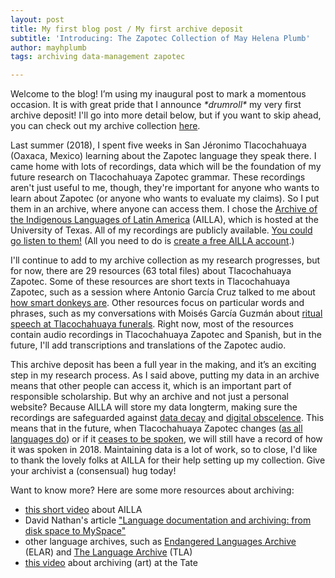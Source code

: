 ```yaml
---
layout: post
title: My first blog post / My first archive deposit
subtitle: 'Introducing: The Zapotec Collection of May Helena Plumb'
author: mayhplumb
tags: archiving data-management zapotec

---
```


Welcome to the blog! I’m using my inaugural post to mark a momentous occasion. It is with great pride that I announce <i>&#42;drumroll&#42;</i> my very first archive deposit!  I'll go into more detail below, but if you want to skip ahead, you can check out my archive collection <a target="_blank" title="Zapotec Collection of May Helena Plumb" href="https://www.ailla.utexas.org/islandora/object/ailla:257460">here</a>.

Last summer (2018), I spent five weeks in San Jéronimo Tlacochahuaya (Oaxaca, Mexico) learning about the Zapotec language they speak there.<a tabindex="0" class="footnote" data-toggle="popover" data-content="Tlacochahuaya Zapotec is also spoken in in diaspora communities in the United States.  It's a beautiful language. If you don't want to sift through my archive deposit, you can check out the <a target='_blank' title='Explore the Tlacochahuaya Zapotec Talking Dictionary' href='http://talkingdictionary.swarthmore.edu/tlacochahuaya/'>Tlacochahuaya Zapotec Talking Dictionary</a>, or watch clips from <a target='_blank' title='Dizhsa Nabani' href='https://doculabs.haverford.edu/dizhsanabani/watch/'>Watch Dizhsa Nabani</a>, a documentary about language and daily life in Tlacochahuaya."></a> I came home with lots of recordings, data which will be the foundation of my future research on Tlacochahuaya Zapotec grammar.<!--excerpt-->  These recordings aren't just useful to me, though, they're important for anyone who wants to learn about Zapotec (or anyone who wants to evaluate my claims).  So I put them in an <a tabindex="0" class="jargon" data-toggle="popover" data-content="Broadly speaking, an archive is a collection of objects that have been organized, cataloged, and otherwise prepared for long-term preservation. Archives are similar to museums, except that while museum curation focuses on the display of objects, archiving focuses on the permanent preservation of the objects.  If you want to learn more about archives, I recommend <a target='_blank' href='https://youtu.be/QNN2LFe_iD8'>this video from the Tate</a>">archive</a>, where anyone can access them. I chose the <a target="_blank" title="AILLA homepage" href="https://www.ailla.utexas.org/">Archive of the Indigenous Languages of Latin America</a> (AILLA), which is hosted at the University of Texas.  All of my recordings are publicly available. <a target="_blank" title="Zapotec Collection of May Helena Plumb" href="https://www.ailla.utexas.org/islandora/object/ailla:257460">You could go listen to them!</a> (All you need to do is <a target="_blank" title="AILLA registration page" href="https://www.ailla.utexas.org/user/register">create a free AILLA account</a>.)

I'll continue to add to my archive collection as my research progresses, but for now, there are 29 resources (63 total files) about Tlacochahuaya Zapotec.  Some of these resources are short texts in Tlacochahuaya Zapotec, such as a session where Antonio García Cruz talked to me about <a target="_blank" title="About donkeys (AntonioGC)" href="https://www.ailla.utexas.org/islandora/object/ailla:262614">how smart donkeys are</a>.<a tabindex="0" class="footnote" data-toggle="popover" data-content="Donkeys are very good at remembering routes and finding their way home, and they can navigate down craggy slopes very gently while carrying a heavy load."></a> Other resources focus on particular words and phrases, such as my conversations with Moisés García Guzmán about <a target="_blank" title="Funerals in SJT (MoisesGG)" href="https://www.ailla.utexas.org/islandora/object/ailla:262635">ritual speech at Tlacochahuaya funerals</a>. Right now, most of the resources contain audio recordings in Tlacochahuaya Zapotec and Spanish,<a tabindex="0" class="footnote" data-toggle="popover" data-content="My conversations with Moisés are mostly in English, so if you don't speak Spanish those are good resources to check out."></a> but in the future, I'll add transcriptions and translations of the Zapotec audio.


This archive deposit has been a full year in the making,<a tabindex="0" class="footnote" data-toggle="popover" data-content="Yeah, it took a long time. I’ll write about why in a future post, probably."></a> and it’s an exciting step in my research process. As I said above, putting my data in an archive means that other people can access it, which is an important part of responsible scholarship.  But why an archive and not just a personal website? Because AILLA will store my data longterm, making sure the recordings are safeguarded against <a target="_blank" class="jargon" title="Wikipedia page for data degradation" href="https://en.wikipedia.org/wiki/Data_degradation">data decay</a> and <a target="_blank" class="jargon" title="Wikipedia page for digital obsolescence" href="https://en.wikipedia.org/wiki/Digital_obsolescence">digital obscelence</a>. This means that in the future, when Tlacochahuaya Zapotec changes (<a target="_blank" title="Linguistics Society of America page on language change" href="https://www.linguisticsociety.org/content/english-changing">as all languages do</a>) or if it <a target="_blank" title="Article on language endangerment from the Oxford Research Encyclopedia of Linguistics" href="https://dx.doi.org/10.1093/acrefore/9780199384655.013.21">ceases to be spoken</a>, we will still have a record of how it was spoken in 2018. Maintaining data is a lot of work, so to close, I'd like to thank the lovely folks at AILLA for their help setting up my collection. Give your archivist a (consensual) hug today!

Want to know more? Here are some more resources about archiving:
<ul>
    <li><a target="_blank" title="the video on Youtube" href="https://youtu.be/fst-KczfG-4">this short video</a> about AILLA</li>
    <li>David Nathan's article <a target="_blank" href="https://www.elpublishing.org/PID/085">"Language documentation and archiving: from disk space to MySpace"</a></li>
    <li>other language archives, such as <a target="_blank" title="ELAR homepage" href="https://elar.soas.ac.uk/">Endangered Languages Archive</a> (ELAR) and <a target="_blank" title="TLA homepage" href="https://tla.mpi.nl/">The Language Archive</a> (TLA)</li>
    <li><a target="_blank" title="the video on Youtube" href="https://youtu.be/QNN2LFe_iD8">this video</a> about archiving (art) at the Tate</li>
</ul>
